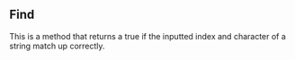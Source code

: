 ## Find
This is a method that returns a true if the inputted index and character of a string match up correctly.

